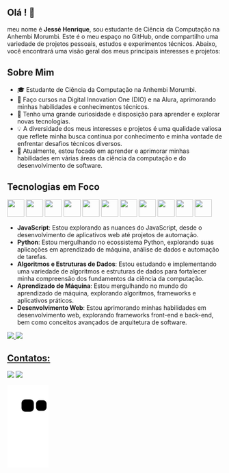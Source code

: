 

## Olá ! 👋

meu nome é **Jessé Henrique**, sou estudante de Ciência da Computação na Anhembi Morumbi. 
Este é o meu espaço no GitHub, onde compartilho uma variedade de projetos pessoais, estudos e experimentos técnicos. 
Abaixo, você encontrará uma visão geral dos meus principais interesses e projetos:

## Sobre Mim

- 🎓 Estudante de Ciência da Computação na Anhembi Morumbi.
- 💼 Faço cursos na Digital Innovation One (DIO) e na Alura, aprimorando minhas habilidades e conhecimentos técnicos.
- 🚀 Tenho uma grande curiosidade e disposição para aprender e explorar novas tecnologias.
- 💡 A diversidade dos meus interesses e projetos é uma qualidade valiosa que reflete minha busca contínua por conhecimento e minha vontade de enfrentar desafios técnicos diversos.
- 🌱 Atualmente, estou focado em aprender e aprimorar minhas habilidades em várias áreas da ciência da computação e do desenvolvimento de software.

## Tecnologias em Foco 
<div>

<img loading="lazy" src="https://cdn.jsdelivr.net/gh/devicons/devicon/icons/bootstrap/bootstrap-original.svg" width="40" height="40"  />
            <img loading="lazy" src="https://cdn.jsdelivr.net/gh/devicons/devicon/icons/css3/css3-original-wordmark.svg" width="40" height="40"  />
            <img loading="lazy" src="https://cdn.jsdelivr.net/gh/devicons/devicon/icons/django/django-plain.svg" width="40" height="40"  />
            <img loading="lazy" src="https://cdn.jsdelivr.net/gh/devicons/devicon/icons/docker/docker-original-wordmark.svg" width="40" height="40"  />
            <img loading="lazy" src="https://cdn.jsdelivr.net/gh/devicons/devicon/icons/figma/figma-original.svg" width="40" height="40"  />
            <img loading="lazy" src="https://cdn.jsdelivr.net/gh/devicons/devicon/icons/flask/flask-original.svg" width="40" height="40"  />
            <img loading="lazy" src="https://cdn.jsdelivr.net/gh/devicons/devicon/icons/git/git-original.svg" width="40" height="40"  />
            <img loading="lazy" src="https://cdn.jsdelivr.net/gh/devicons/devicon/icons/github/github-original.svg" width="40" height="40"  />
            <img loading="lazy" src="https://cdn.jsdelivr.net/gh/devicons/devicon/icons/html5/html5-original-wordmark.svg" width="40" height="40"  />
            <img loading="lazy" src="https://cdn.jsdelivr.net/gh/devicons/devicon/icons/markdown/markdown-original.svg" width="40" height="40"  />
            <img loading="lazy" src="https://cdn.jsdelivr.net/gh/devicons/devicon/icons/python/python-original.svg" width="40" height="40"  />

</div>

- **JavaScript**: Estou explorando as nuances do JavaScript, desde o desenvolvimento de aplicativos web até projetos de automação.
- **Python**: Estou mergulhando no ecossistema Python, explorando suas aplicações em aprendizado de máquina, análise de dados e automação de tarefas.
- **Algoritmos e Estruturas de Dados**: Estou estudando e implementando uma variedade de algoritmos e estruturas de dados para fortalecer minha compreensão dos fundamentos da ciência da computação.
- **Aprendizado de Máquina**: Estou mergulhando no mundo do aprendizado de máquina, explorando algoritmos, frameworks e aplicativos práticos.
- **Desenvolvimento Web**: Estou aprimorando minhas habilidades em desenvolvimento web, explorando frameworks front-end e back-end, bem como conceitos avançados de arquitetura de software.

<div>
<a href="https://github.com/henriquejessex">
<img loading="lazy" height="180em" src="https://github-readme-stats.vercel.app/api/top-langs/?username=henriquejessex&layout=compact&langs_count=7&theme=light"/>
<img loading="lazy" height="180em" src="https://github-readme-stats.vercel.app/api?username=henriquejessex&show_icons=true&theme=light&include_all_commits=true&count_private=true"/>
</div>

## Contatos:

<div>
<a href = "mailto:contato@henrique.jessex@gmail.com"><img loading="lazy" src="https://img.shields.io/badge/Gmail-D14836?style=for-the-badge&logo=gmail&logoColor=white" target="_blank"></a>
<a href="https://www.linkedin.com/in/jesse-henrique-pereira" target="_blank"><img loading="lazy" src="https://img.shields.io/badge/-LinkedIn-%230077B5?style=for-the-badge&logo=linkedin&logoColor=white" target="_blank"></a>   
</div>

![Snake animation](https://github.com/henriquejessex/henriquejessex/blob/output/github-contribution-grid-snake.svg)

